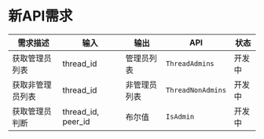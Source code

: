 # 新API需求

|需求描述|输入|输出|API |状态 |
|----|----|----|----|----|
|获取管理员列表|thread_id|管理员列表|`ThreadAdmins`|开发中|
|获取非管理员列表|thread_id|非管理员列表|`ThreadNonAdmins`|开发中|
|获取管理员判断|thread_id, peer_id|布尔值|`IsAdmin`|开发中|
